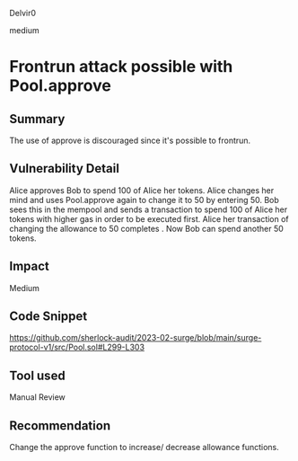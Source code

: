 Delvir0

medium

# Frontrun attack possible with Pool.approve

## Summary
The use of approve is discouraged since it's possible to frontrun.
## Vulnerability Detail
Alice approves Bob to spend 100 of Alice her tokens.
Alice changes her mind and uses Pool.approve again to change it to 50 by entering 50.
Bob sees this in the mempool and sends a transaction to spend 100 of Alice her tokens with higher gas in order to be executed first.
Alice her transaction of changing the allowance to 50 completes . Now Bob can spend another 50 tokens.
## Impact
Medium
## Code Snippet
https://github.com/sherlock-audit/2023-02-surge/blob/main/surge-protocol-v1/src/Pool.sol#L299-L303
## Tool used

Manual Review

## Recommendation
Change the approve function to increase/ decrease allowance functions.
